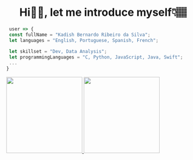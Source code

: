<h1 align="center"> &nbsp;Hi👋🏽, let me introduce myself👇🏽 </h1>

```JavaScript
 user => {
 const fullName = "Kadish Bernardo Ribeiro da Silva";
 let languages = "English, Portuguese, Spanish, French";
 
 let skillset = "Dev, Data Analysis";
 let programmingLanguages = "C, Python, JavaScript, Java, Swift";
 ...
}
```
<a href="https://github.com/Kadish-Bernardo/github-stats">
  <img 
    height=200 
    display="flex" 
    flex-wrap="wrap"
    align-content="space-between" 
      src="https://github-readme-stats.vercel.app/api?username=Kadish-Bernardo&theme=ambient_gradient" />
</a>
<a href="https://github.com/Kadish-Bernardo/github-top-langs">
  <img 
    height=200 
    display="flex" 
    flex-wrap="wrap"
    align-content="space-between" 
      src="https://github-readme-stats.vercel.app/api/top-langs?username=Kadish-Bernardo&layout=compact&theme=ambient_gradient&langs_count=8" />
</a>

